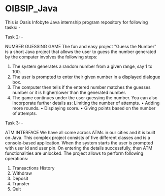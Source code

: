 # OIBSIP_Java
This is Oasis Infobyte Java internship program repository for following tasks: -

Task 2: -

  NUMBER GUESSING GAME
  The fun and easy project "Guess the Number" is a short Java project that allows the user to
  guess the number generated by the computer involves the following steps:
  1. The system generates a random number from a given range, say 1 to 100.
  2. The user is prompted to enter their given number in a displayed dialogue box.
  3. The computer then tells if the entered number matches the guesses number or it is higher/lower than the generated number.
  4. The game continues under the user guessing the number. You can also incorporate further details as:
  Limiting the number of attempts.
  • Adding more rounds.
  • Displaying score.
  • Giving points based on the number of attempts.

Task 3: -

  ATM INTERFACE
  We have all come across ATMs in our cities and it is built on Java. This complex project consists of
  five different classes and is a console-based application. When the system starts the user is
  prompted with user id and user pin. On entering the details successfully, then ATM functionalities
  are unlocked. The project allows to perform following operations:
  1. Transactions History
  2. Withdraw
  3. Deposit
  4. Transfer
  5. Quit

